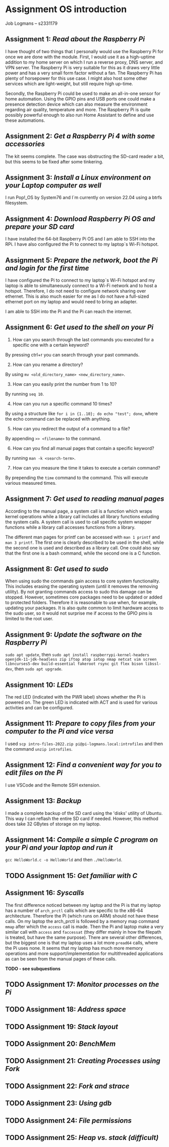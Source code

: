 # Assignment OS introduction 

Job Logmans – s2331179 

## Assignment 1: *Read about the Raspberry Pi*

I have thought of two things that I personally would use the Raspberry Pi for once we are done with the module. First, I would use it as a high-uptime addition to my home server on which I run a reverse proxy, DNS server, and VPN server. The Raspberry Pi is very suitable for this as it draws very little power and has a very small form factor without a fan. The Raspberry Pi has plenty of horsepower for this use case. I might also host some other services which are light-weight, but still require high up-time. 

Secondly, the Raspberry Pi could be used to make an all-in-one sensor for home automation. Using the GPIO pins and USB ports one could make a presence detection device which can also measure the environment regarding air quality, temperature and more. The Raspberry Pi is quite possibly powerful enough to also run Home Assistant to define and use these automations. 

## Assignment 2: *Get a Raspberry Pi 4 with some accessories*

The kit seems complete. The case was obstructing the SD-card reader a bit, but this seems to be fixed after some tinkering. 

## Assignment 3: *Install a Linux environment on your Laptop computer as well*

I run Pop!_OS by System76 and I`m currently on version 22.04 using a btrfs filesystem. 

## Assignment 4: *Download Raspberry Pi OS and prepare your SD card*

I have installed the 64-bit Raspberry Pi OS and I am able to SSH into the RPi. I have also configured the Pi to connect to my laptop`s Wi-Fi hotspot. 

## Assignment 5: *Prepare the network, boot the Pi and login for the first time*

I have configured the Pi to connect to my laptop`s Wi-Fi hotspot and my laptop is able to simultaneously connect to a Wi-Fi network and to host a hotspot. Therefore, I do not need to configure network sharing over ethernet. This is also much easier for me as I do not have a full-sized ethernet port on my laptop and would need to bring an adapter. 

I am able to SSH into the Pi and the Pi can reach the internet. 

## Assignment 6: *Get used to the shell on your Pi*

1. How can you search through the last commands you executed for a specific one with a certain keyword?

By pressing ctrl+r you can search through your past commands.

2. How can you rename a directory?

By using `mv <old_directory_name> <new_directory_name>`.

3. How can you easily print the number from 1 to 10?

By running `seq 10`.

4. How can you run a specific command 10 times?

By using a structure like `for i in {1..10}; do echo "test"; done`, where the echo command can be replaced with anything.

5. How can you redirect the output of a command to a file?

By appending `>> <filename>` to the command.

6. How can you find all manual pages that contain a specific keyword?

By running `man -k <search-term>`.

7. How can you measure the time it takes to execute a certain command?

By prepending the `time` command to the command. This will execute various measured times.

## Assignment 7: *Get used to reading manual pages*

According to the manual page, a system call is a function which wraps kernel operations while a library call includes all library functions exluding the system calls. A system call is used to call specific system wrapper functions while a library call accesses functions from a library.

The different man pages for printf can be accessed with `man 1 printf` and `man 3 printf`. The first one is clearly described to be used in the shell, while the second one is used and described as a library call. One could also say that the first one is a bash command, while the second one is a C function.

## Assignment 8: *Get used to sudo*

When using sudo the commands gain access to core system functionality. This includes erasing the operating system (until it removes the removing utility). By not granting commands access to sudo this damage can be stopped. However, sometimes core packages need to be updated or added to protected folders. Therefore it is reasonable to use when, for example, updating your packages. It is also quite common to limit hardware access to the sudo user, so it would not surprise me if access to the GPIO pins is limited to the root user.

## Assignment 9: *Update the software on the Raspberry Pi*

`sudo apt update`, then `sudo apt install raspberrypi-kernel-headers openjdk-11-jdk-headless zip iftop atop iotop nmap netcat vim screen libncurses5-dev build-essential fakeroot rsync git flex bison libssl-dev`, then `sudo apt upgrade`.

## Assignment 10: *LEDs*

The red LED (indicated with the PWR label) shows whether the Pi is powered on. The green LED is indicated with ACT and is used for various activities and can be configured.

## Assignment 11: *Prepare to copy files from your computer to the Pi and vice versa*

I used `scp intro-files-2022.zip pi@pi-logmans.local:introfiles` and then the command `unzip introfiles`.

## Assignment 12: *Find a convenient way for you to edit files on the Pi*

I use VSCode and the Remote SSH extension.

## Assignment 13: *Backup*
 
I made a complete backup of the SD card using the 'disks' utility of Ubuntu. This way I can reflash the entire SD card if needed. However, this method does take 32 GBytes of storage on my laptop.

## Assignment 14: *Compile a simple C program on your Pi and your laptop and run it*

`gcc HelloWorld.c -o HelloWorld` and then `./HelloWorld`.

## **TODO** Assignment 15: *Get familiar with C*

## Assignment 16: *Syscalls*

The first difference noticed between my laptop and the Pi is that my laptop has a number of `arch_prctl` calls which are specific to the x86-64 architecture. Therefore the Pi (which runs on ARM) should not have these calls. On my laptop the arch_prctl is followed by a memory map command `mmap` after which the `access` call is made. Then the Pi and laptop make a very similar call with `access` and `faccessat` (they differ mainly in how the filepath is treated, but have the same purpose). There are several other differences, but the biggest one is that my laptop uses a lot more `pread64` calls, where the Pi uses none. It seems that my laptop has much more memory operations and more support/implementation for multithreaded applications as can be seen from the manual pages of these calls.

**TODO - see subquestions**

## **TODO** Assignment 17: *Monitor processes on the Pi*

## **TODO** Assignment 18: *Address space*

## **TODO** Assignment 19: *Stack layout*

## **TODO** Assignment 20: *BenchMem*

## **TODO** Assignment 21: *Creating Processes using Fork*

## **TODO** Assignment 22: *Fork and strace*

## **TODO** Assignment 23: *Using gdb*

## **TODO** Assignment 24: *File permissions*

## **TODO** Assignment 25: *Heap vs. stack (difficult)*